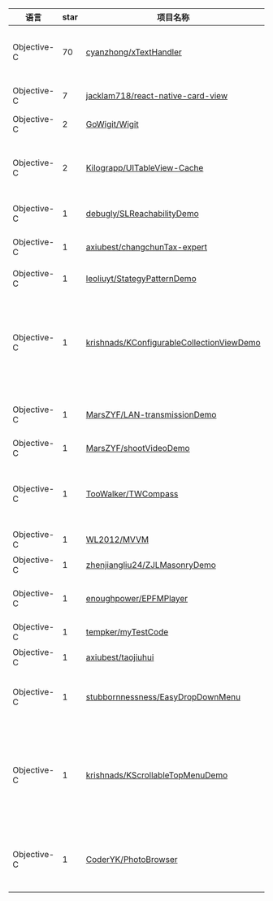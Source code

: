 语言|star|项目名称|描述
---|---|---|---
Objective-C|70|[cyanzhong/xTextHandler](https://github.com/cyanzhong/xTextHandler)|Xcode Source Editor Extension Toolset
Objective-C|7|[jacklam718/react-native-card-view](https://github.com/jacklam718/react-native-card-view)|A react native card component
Objective-C|2|[GoWigit/Wigit](https://github.com/GoWigit/Wigit)| 
Objective-C|2|[Kilograpp/UITableView-Cache](https://github.com/Kilograpp/UITableView-Cache)|UITableView cell cache that cures scroll-lags on a cell instantiating
Objective-C|1|[debugly/SLReachabilityDemo](https://github.com/debugly/SLReachabilityDemo)|检测网络变化
Objective-C|1|[axiubest/changchunTax-expert](https://github.com/axiubest/changchunTax-expert)|长春国税专＋－已申请国家项目
Objective-C|1|[leoliuyt/StategyPatternDemo](https://github.com/leoliuyt/StategyPatternDemo)| 
Objective-C|1|[krishnads/KConfigurableCollectionViewDemo](https://github.com/krishnads/KConfigurableCollectionViewDemo)|You can fully configure your collection view to handle number of items in a row.
Objective-C|1|[MarsZYF/LAN-transmissionDemo](https://github.com/MarsZYF/LAN-transmissionDemo)|关于两台手机通过局域网传输数据
Objective-C|1|[MarsZYF/shootVideoDemo](https://github.com/MarsZYF/shootVideoDemo)|断点拍摄视频Demo
Objective-C|1|[TooWalker/TWCompass](https://github.com/TooWalker/TWCompass)|TooWalker Compass - imitate Apple's Compass-app
Objective-C|1|[WL2012/MVVM](https://github.com/WL2012/MVVM)|关于MVVM的简单使用
Objective-C|1|[zhenjiangliu24/ZJLMasonryDemo](https://github.com/zhenjiangliu24/ZJLMasonryDemo)| 
Objective-C|1|[enoughpower/EPFMPlayer](https://github.com/enoughpower/EPFMPlayer)|a simple audio player demo by swift
Objective-C|1|[tempker/myTestCode](https://github.com/tempker/myTestCode)|测试仓库
Objective-C|1|[axiubest/taojiuhui](https://github.com/axiubest/taojiuhui)|淘酒汇买家版
Objective-C|1|[stubbornnessness/EasyDropDownMenu](https://github.com/stubbornnessness/EasyDropDownMenu)|类似美团，糯米，大众点评的筛选排序菜单
Objective-C|1|[krishnads/KScrollableTopMenuDemo](https://github.com/krishnads/KScrollableTopMenuDemo)|A very simple demo with menu bttons on top of the view which can be scrolled very easily
Objective-C|1|[CoderYK/PhotoBrowser](https://github.com/CoderYK/PhotoBrowser)|一个 Swift写的图片浏览器 demo,使用自定义 modal 动画
